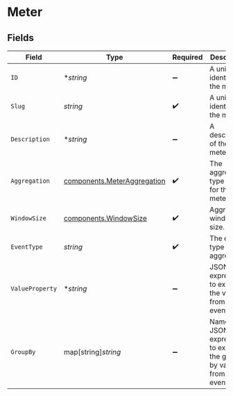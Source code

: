 # Meter


## Fields

| Field                                                                          | Type                                                                           | Required                                                                       | Description                                                                    | Example                                                                        |
| ------------------------------------------------------------------------------ | ------------------------------------------------------------------------------ | ------------------------------------------------------------------------------ | ------------------------------------------------------------------------------ | ------------------------------------------------------------------------------ |
| `ID`                                                                           | **string*                                                                      | :heavy_minus_sign:                                                             | A unique identifier for the meter.                                             | 01G65Z755AFWAKHE12NY0CQ9FH                                                     |
| `Slug`                                                                         | *string*                                                                       | :heavy_check_mark:                                                             | A unique identifier for the meter.                                             | my_meter                                                                       |
| `Description`                                                                  | **string*                                                                      | :heavy_minus_sign:                                                             | A description of the meter.                                                    | My Meter Description                                                           |
| `Aggregation`                                                                  | [components.MeterAggregation](../../models/components/meteraggregation.md)     | :heavy_check_mark:                                                             | The aggregation type to use for the meter.                                     |                                                                                |
| `WindowSize`                                                                   | [components.WindowSize](../../models/components/windowsize.md)                 | :heavy_check_mark:                                                             | Aggregation window size.                                                       |                                                                                |
| `EventType`                                                                    | *string*                                                                       | :heavy_check_mark:                                                             | The event type to aggregate.                                                   | api_request                                                                    |
| `ValueProperty`                                                                | **string*                                                                      | :heavy_minus_sign:                                                             | JSONPath expression to extract the value from the event data.                  | $.duration_ms                                                                  |
| `GroupBy`                                                                      | map[string]*string*                                                            | :heavy_minus_sign:                                                             | Named JSONPath expressions to extract the group by values from the event data. | {"method":"$.method","path":"$.path"}                                          |